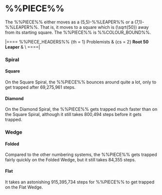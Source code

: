 # %%PIECE%%

The %%PIECE%% either moves as a (5,5)-%%LEAPER%% or a
(7,1)-%%LEAPER%%. That is, it moves to a square which is
\(\sqrt{50}\) away from its starting square.
The %%PIECE%% is %%COLOUR_BOUND%%.

|====
%%PIECE_HEADERS%%
  {th = 1}  Problemists
& {cs = 2}  **Root 50 Leaper**
&           \\
====|

### Spiral

#### Square

On the Square Spiral, the %%PIECE%% bounces around quite a lot, only
to get trapped after 69,275,961 steps.

#### Diamond

On the Diamond Spiral, the %%PIECE%% gets trapped much faster than
on the Square Spiral, although it still takes 800,494 steps before
it gets trapped.

### Wedge

#### Folded

Compared to the other numbering systems, the %%PIECE%% gets trapped
fairly quickly on the Folded Wedge, but it still takes 84,355 steps.

#### Flat

It takes an astonishing 915,395,734 steps for %%PIECE%% to get
trapped on the Flat Wedge.
